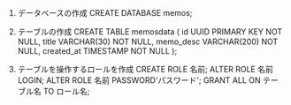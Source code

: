 1. データベースの作成
CREATE DATABASE memos;

2. テーブルの作成
CREATE TABLE memosdata (
  id UUID PRIMARY KEY NOT NULL,
  title VARCHAR(30) NOT NULL,
  memo_desc VARCHAR(200) NOT NULL,
  created_at TIMESTAMP NOT NULL
);

3. テーブルを操作するロールを作成
CREATE ROLE 名前;
ALTER ROLE 名前 LOGIN;
ALTER ROLE 名前 PASSWORD'パスワード';
GRANT ALL ON テーブル名 TO ロール名;
